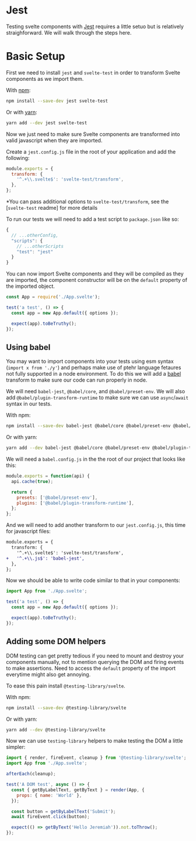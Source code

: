 # Jest

Testing svelte components with [Jest](https://jestjs.io/) requires a little setuo but is relatively straighforward. We will walk through the steps here.

# Basic Setup

First we need to install `jest` and `svelte-test` in order to transform Svelte components as we import them.

With [npm](https://www.npmjs.com/):

```bash
npm install --save-dev jest svelte-test
```

Or with [yarn](https://yarnpkg.com/en/):

```bash
yarn add --dev jest svelte-test
```

Now we just need to make sure Svelte components are transformed into valid javascript when they are imported.

Create a `jest.config.js` file in the root of your application and add the following:

```js
module.exports = {
  transform: {
    '^.+\\.svelte$': 'svelte-test/transform',
  },
};
```

\*You can pass additional options to `svelte-test/transform`, see the [`svelte-test` readme] for more details

To run our tests we will need to add a test script to `package.json` like so:

```js
{
  // ...otherConfig,
  "scripts": {
    // ...otherScripts
    "test": "jest"
  }
}
```

You can now import Svelte components and they will be compiled as they are imported, the component constructor will be on the `default` property of the imported object.

```js
const App = require('./App.svelte');

test('a test', () => {
  const app = new App.default({ options });

  expect(app).toBeTruthy();
});
```

## Using babel

You may want to import components into your tests using esm syntax (`import x from './y'`) and perhaps make use of ptehr language fetaures not fully supported in a node environment. To do this we will add a [babel](https://babeljs.io/) transform to make sure our code can run properly in node.

We will need `babel-jest`, `@babel/core`, and `@babel/preset-env`. We will also add `@babel/plugin-transform-runtime` to make sure we can use `async`/`await` syntax in our tests.

With npm:

```bash
npm install --save-dev babel-jest @babel/core @babel/preset-env @babel/plugin-transform-runtime
```

Or with yarn:

```bash
yarn add --dev babel-jest @babel/core @babel/preset-env @babel/plugin-transform-runtime
```

We will need a `babel.config.js` in the the root of our project that looks like this:

```js
module.exports = function(api) {
  api.cache(true);

  return {
    presets: ['@babel/preset-env'],
    plugins: ['@babel/plugin-transform-runtime'],
  };
};
```

And we will need to add another transform to our `jest.config.js`, this time for javascript files:

```diff
module.exports = {
  transform: {
    '^.+\\.svelte$': 'svelte-test/transform',
+   '^.+\\.js$': 'babel-jest',
  },
};
```

Now we should be able to write code similar to that in your components:

```js
import App from './App.svelte';

test('a test', () => {
  const app = new App.default({ options });

  expect(app).toBeTruthy();
});
```

## Adding some DOM helpers

DOM testing can get pretty tedious if you need to mount and destroy your components manually, not to mention querying the DOM and firing events to make assertions. Need to access the `default` property of the import everytime might also get annoying.

To ease this pain install `@testing-library/svelte`.

With npm:

```bash
npm install --save-dev @testing-library/svelte
```

Or with yarn:

```bash
yarn add --dev @testing-library/svelte
```

Now we can use `testing-library` helpers to make testing the DOM a little simpler:

```js
import { render, fireEvent, cleanup } from '@testing-library/svelte';
import App from './App.svelte';

afterEach(cleanup);

test('A DOM test', async () => {
  const { getByLabelText, getByText } = render(App, {
    props: { name: 'World' },
  });

  const button = getByLabelText('Submit');
  await fireEvent.click(button);

  expect(() => getByText('Hello Jeremiah')).not.toThrow();
});
```
